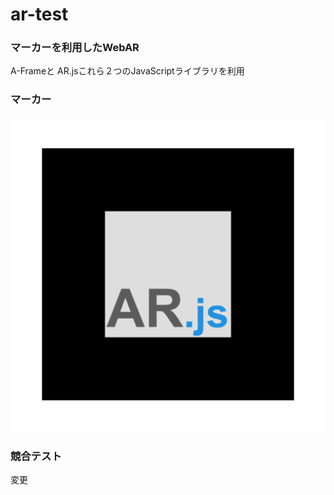# ar-test
### マーカーを利用したWebAR
A-Frameと AR.jsこれら２つのJavaScriptライブラリを利用

### マーカー
![マーカー](model_obj/pattern-marker.png)

### 競合テスト
変更

